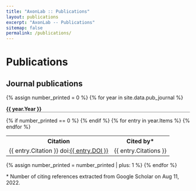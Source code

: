```yaml
---
title: "AxonLab :: Publications"
layout: publications
excerpt: "AxonLab -- Publications"
sitemap: false
permalink: /publications/
---
```


# Publications

## Journal publications

{% assign number_printed = 0 %}
{% for year in site.data.pub_journal %}

<p style="font-weight: bold; border-bottom: 1px solid #888;">{{ year.Year }}</p>

<table>
  {% if number_printed == 0 %}
  <tr>
    <th>Citation</th>
    <th>Cited by*</th>
  </tr>
  {% endif %}
  {% for entry in year.Items %}
  <tr>
    <td>
      {{ entry.Citation }} doi:<a href="https://doi.org/{{ entry.DOI }}">{{ entry.DOI }}</a>
    </td>
    <td style="text-align:right">
      {{ entry.Citations }}
    </td>
  </tr>
  {% endfor %}
</table>
{% assign number_printed = number_printed | plus: 1 %}
{% endfor %}

\* Number of citing references extracted from Google Scholar on Aug 11, 2022.
